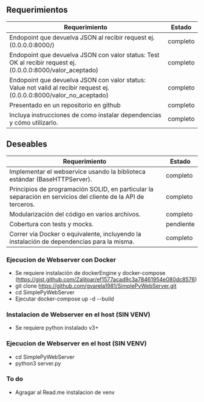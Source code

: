 ## Requerimientos

| Requerimiento     | Estado           |
| -------------     | -------------    |
| Endopoint que devuelva JSON  al recibir request ej. (0.0.0.0:8000/)  | completo |
| Endopoint que devuelva JSON  con valor status: Test OK al recibir request ej. (0.0.0.0:8000/valor_aceptado)  | completo |
| Endopoint que devuelva JSON  con valor status: Value not valid al recibir request ej. (0.0.0.0:8000/valor_no_aceptado)  | completo |
| Presentado en un repositorio en github     | completo      |
| Incluya instrucciones de como instalar dependencias y cómo utilizarlo.     | completo      |

## Deseables

| Requerimiento     | Estado           |
| -------------     | -------------    |
| Implementar el webservice usando la biblioteca estándar (BaseHTTPServer).     | completo      |
| Principios de programación SOLID, en particular la separación en servicios del cliente de la API de terceros.    | completo      |
| Modularización del código en varios archivos.    | completo      |
| Cobertura con tests y mocks.    | pendiente      |
| Correr via Docker o equivalente, incluyendo la instalación de dependencias para la misma.     | completo      |


### Ejecucion de Webserver con Docker

- Se requiere instalación de dockerEngine y docker-compose (https://gist.github.com/Zalitoar/ef1577acad9c3a78461954e080dc8576)
- git clone https://github.com/gvarela1981/SimplePyWebServer.git
- cd SimplePyWebServer
- Ejecutar docker-compose up -d --build

### Instalacion de Webserver en el host (SIN VENV)

- Se requiere python instalado v3+


### Ejecucion de Webserver en el host (SIN VENV)

- cd SimplePyWebServer
- python3 server.py

### To do

- Agragar al Read.me instalacion de venv
